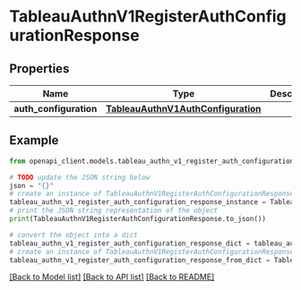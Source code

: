 # TableauAuthnV1RegisterAuthConfigurationResponse


## Properties

Name | Type | Description | Notes
------------ | ------------- | ------------- | -------------
**auth_configuration** | [**TableauAuthnV1AuthConfiguration**](TableauAuthnV1AuthConfiguration.md) |  | [optional] 

## Example

```python
from openapi_client.models.tableau_authn_v1_register_auth_configuration_response import TableauAuthnV1RegisterAuthConfigurationResponse

# TODO update the JSON string below
json = "{}"
# create an instance of TableauAuthnV1RegisterAuthConfigurationResponse from a JSON string
tableau_authn_v1_register_auth_configuration_response_instance = TableauAuthnV1RegisterAuthConfigurationResponse.from_json(json)
# print the JSON string representation of the object
print(TableauAuthnV1RegisterAuthConfigurationResponse.to_json())

# convert the object into a dict
tableau_authn_v1_register_auth_configuration_response_dict = tableau_authn_v1_register_auth_configuration_response_instance.to_dict()
# create an instance of TableauAuthnV1RegisterAuthConfigurationResponse from a dict
tableau_authn_v1_register_auth_configuration_response_from_dict = TableauAuthnV1RegisterAuthConfigurationResponse.from_dict(tableau_authn_v1_register_auth_configuration_response_dict)
```
[[Back to Model list]](../README.md#documentation-for-models) [[Back to API list]](../README.md#documentation-for-api-endpoints) [[Back to README]](../README.md)


